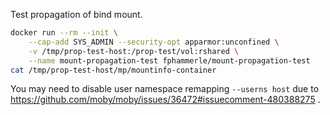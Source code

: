 Test propagation of bind mount.

```sh
docker run --rm --init \
    --cap-add SYS_ADMIN --security-opt apparmor:unconfined \
    -v /tmp/prop-test-host:/prop-test/vol:rshared \
    --name mount-propagation-test fphammerle/mount-propagation-test
cat /tmp/prop-test-host/mp/mountinfo-container
```

You may need to disable user namespace remapping `--userns host`
due to https://github.com/moby/moby/issues/36472#issuecomment-480388275 .

